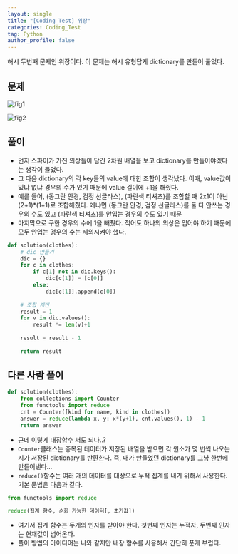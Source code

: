 ```yaml
---
layout: single
title: "[Coding Test] 위장"
categories: Coding_Test
tag: Python
author_profile: false
---
```

해시 두번째 문제인 위장이다. 이 문제는 해시 유형답게 dictionary를 만들어 풀었다.

## 문제

![fig1]({{site.url}}/images/2023-03-01-ct1/위장_문제설명.png)

![fig2]({{site.url}}/images/2023-03-01-ct1/위장_제한사항.png)

## 풀이
* 먼저 스파이가 가진 의상들이 담긴 2차원 배열을 보고 dictionary를 만들어야겠다는 생각이 들었다.
* 그 다음 dictionary의 각 key들의 value에 대한 조합이 생각났다. 이때, value값이 있냐 없냐 경우의 수가 있기 때문에 value 길이에 +1을 해줬다.
* 예를 들어, (동그란 안경, 검정 선글라스), (파란색 티셔츠)를 조합할 때 2x1이 아닌 (2+1)*(1+1)로 조합해줬다. 왜냐면 (동그란 안경, 검정 선글라스)를 둘 다 안쓰는 경우의 수도 있고 (파란색 티셔츠)를 안입는 경우의 수도 있기 때문
* 마지막으로 구한 경우의 수에 1을 빼줬다. 적어도 하나의 의상은 입어야 하기 때문에 모두 안입는 경우의 수는 제외시켜야 했다.

```python
def solution(clothes):
    # dic 만들기
    dic = {}
    for c in clothes:
        if c[1] not in dic.keys():
            dic[c[1]] = [c[0]]
        else:
            dic[c[1]].append(c[0])
            
    # 조합 계산
    result = 1
    for v in dic.values():
        result *= len(v)+1
        
    result = result - 1
    
    return result
```

## 다른 사람 풀이
```python
def solution(clothes):
    from collections import Counter
    from functools import reduce
    cnt = Counter([kind for name, kind in clothes])
    answer = reduce(lambda x, y: x*(y+1), cnt.values(), 1) - 1
    return answer
```
* 근데 이렇게 내장함수 써도 되나..?
* `Counter`클래스는 중복된 데이터가 저장된 배열을 받으면 각 원소가 몇 번씩 나오는지가 저장된 dictionary를 반환한다. 즉, 내가 만들었던 dictionary를 그냥 한번에 만들어낸다...
* `reduce()`함수는 여러 개의 데이터를 대상으로 누적 집계를 내기 위해서 사용한다. 기본 문법은 다음과 같다.
```python
from functools import reduce

reduce(집계 함수, 순회 가능한 데이터[, 초기값])
```
* 여기서 집계 함수는 두개의 인자를 받아야 한다. 첫번째 인자는 누적자, 두번째 인자는 현재값이 넘어온다.
* 풀이 방법의 아이디어는 나와 같지만 내장 함수를 사용해서 간단히 푼게 부럽다.